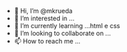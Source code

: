 - 👋 Hi, I’m @mkrueda
- 👀 I’m interested in ...
- 🌱 I’m currently learning ...html e css
- 💞️ I’m looking to collaborate on ...
- 📫 How to reach me ...

<!---
mkrueda/mkrueda is a ✨ special ✨ repository because its `README.md` (this file) appears on your GitHub profile.
You can click the Preview link to take a look at your changes.
--->
